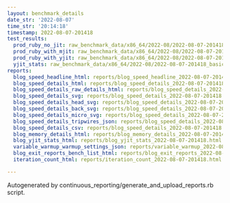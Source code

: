 ```yaml
---
layout: benchmark_details
date_str: '2022-08-07'
time_str: '20:14:18'
timestamp: 2022-08-07-201418
test_results:
  prod_ruby_no_jit: raw_benchmark_data/x86_64/2022-08/2022-08-07-201418_basic_benchmark_prod_ruby_no_jit.json
  prod_ruby_with_mjit: raw_benchmark_data/x86_64/2022-08/2022-08-07-201418_basic_benchmark_prod_ruby_with_mjit.json
  prod_ruby_with_yjit: raw_benchmark_data/x86_64/2022-08/2022-08-07-201418_basic_benchmark_prod_ruby_with_yjit.json
  yjit_stats: raw_benchmark_data/x86_64/2022-08/2022-08-07-201418_basic_benchmark_yjit_stats.json
reports:
  blog_speed_headline_html: reports/blog_speed_headline_2022-08-07-201418.html
  blog_speed_details_html: reports/blog_speed_details_2022-08-07-201418.html
  blog_speed_details_raw_details_html: reports/blog_speed_details_2022-08-07-201418.raw_details.html
  blog_speed_details_svg: reports/blog_speed_details_2022-08-07-201418.svg
  blog_speed_details_head_svg: reports/blog_speed_details_2022-08-07-201418.head.svg
  blog_speed_details_back_svg: reports/blog_speed_details_2022-08-07-201418.back.svg
  blog_speed_details_micro_svg: reports/blog_speed_details_2022-08-07-201418.micro.svg
  blog_speed_details_tripwires_json: reports/blog_speed_details_2022-08-07-201418.tripwires.json
  blog_speed_details_csv: reports/blog_speed_details_2022-08-07-201418.csv
  blog_memory_details_html: reports/blog_memory_details_2022-08-07-201418.html
  blog_yjit_stats_html: reports/blog_yjit_stats_2022-08-07-201418.html
  variable_warmup_warmup_settings_json: reports/variable_warmup_2022-08-07-201418.warmup_settings.json
  blog_exit_reports_bench_list_html: reports/blog_exit_reports_2022-08-07-201418.bench_list.html
  iteration_count_html: reports/iteration_count_2022-08-07-201418.html

---
```

Autogenerated by continuous_reporting/generate_and_upload_reports.rb script.
